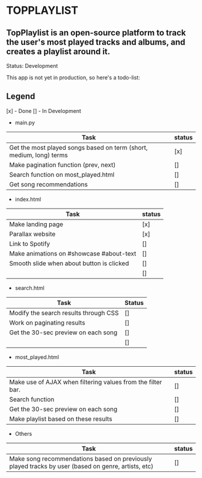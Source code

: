 # TOPPLAYLIST

## TopPlaylist is an open-source platform to track the user's most played tracks and albums, and creates a playlist around it.

Status: Development

This app is not yet in production, so here's a todo-list:

## Legend
[x] - Done
[] - In Development

* main.py

| Task | status |
| ---- | ------ |
| Get the most played songs based on term (short, medium, long) terms | [x] |
| Make pagination function (prev, next) | [] |
| Search function on most_played.html | [] |
| Get song recommendations | [] |

* index.html

| Task | status |
| ---- | ------ |
| Make landing page | [x] |
| Parallax website | [x] |
| Link to Spotify | [] |
| Make animations on #showcase #about-text | [] |
| Smooth slide when about button is clicked | [] |
|  | [] |

* search.html

| Task | Status |
| ---- | ------ |
| Modify the search results through CSS | [] |
| Work on paginating results | [] |
| Get the 30-sec preview on each song | [] |
|  | [] |

* most_played.html

| Task | status |
| ---- | ------ |
| Make use of AJAX when filtering values from the filter bar. | [] |
| Search function | [] |
| Get the 30-sec preview on each song | [] |
| Make playlist based on these results | [] |

* Others

| Task | status |
| ---- | ------ |
| Make song recommendations based on previously played tracks by user (based on genre, artists, etc) | [] |
